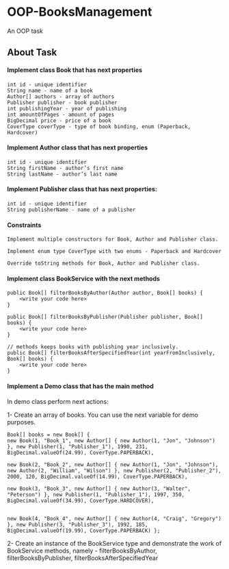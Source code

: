 # OOP-BooksManagement
An OOP task
## About Task
#### Implement class Book that has next properties
```
int id - unique identifier
String name - name of a book
Author[] authors - array of authors
Publisher publisher - book publisher
int publishingYear - year of publishing
int amountOfPages - amount of pages
BigDecimal price - price of a book
CoverType coverType - type of book binding, enum (Paperback, Hardcover)

```
#### Implement Author class that has next properties
```
int id - unique identifier
String firstName - author’s first name
String lastName - author’s last name
```
#### Implement Publisher class that has next properties:
```
int id - unique identifier
String publisherName - name of a publisher

```
#### Constraints 
```
Implement multiple constructors for Book, Author and Publisher class.

Implement enum type CoverType with two enums - Paperback and Hardcover

Override toString methods for Book, Author and Publisher class.

```
#### Implement class BookService with the next methods
```
public Book[] filterBooksByAuthor(Author author, Book[] books) {
	<write your code here>
}

public Book[] filterBooksByPublisher(Publisher publisher, Book[] books) {
	<write your code here>
}

// methods keeps books with publishing year inclusively. 
public Book[] filterBooksAfterSpecifiedYear(int yearFromInclusively, Book[] books) {
	<write your code here>
}
```
#### Implement a Demo class that has the main method
In demo class perform next actions:

1- Create an array of books. You can use the next variable for demo purposes. 
```
Book[] books = new Book[] {
new Book(1, "Book_1", new Author[] { new Author(1, "Jon", "Johnson") }, new Publisher(1, "Publisher_1"), 1990, 231, BigDecimal.valueOf(24.99), CoverType.PAPERBACK),

new Book(2, "Book_2", new Author[] { new Author(1, "Jon", "Johnson"), new Author(2, "William", "Wilson") }, new Publisher(2, "Publisher_2"), 2000, 120, BigDecimal.valueOf(14.99), CoverType.PAPERBACK),

new Book(3, "Book_3", new Author[] { new Author(3, "Walter", "Peterson") }, new Publisher(1, "Publisher_1"), 1997, 350, BigDecimal.valueOf(34.99), CoverType.HARDCOVER),


new Book(4, "Book_4", new Author[] { new Author(4, "Craig", "Gregory") }, new Publisher(3, "Publisher_3"), 1992, 185, BigDecimal.valueOf(19.99), CoverType.PAPERBACK) };

```
2- Create an instance of the BookService type and demonstrate the work of BookService methods, namely - filterBooksByAuthor, filterBooksByPublisher, filterBooksAfterSpecifiedYear



